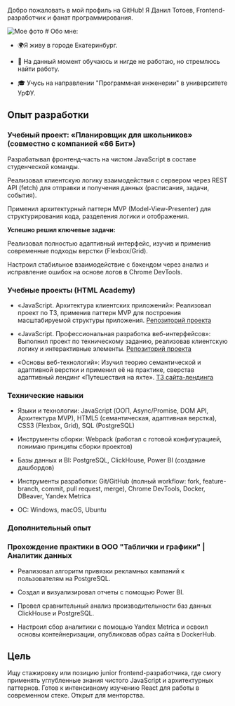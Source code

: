 Добро пожаловать в мой профиль на GitHub! Я Данил Тотоев, Frontend-разработчик и фанат программирования. 

<img src="https://drive.google.com/file/d/1_m3hvgdioSuwuyQIoFdXLEYz34VVsGCc/view?usp=sharing" alt="Мое фото">
# Обо мне:

- 🌍Я живу в городе Екатеринбург.

- 💼 На данный момент обучаюсь и нигде не работаю, но стремлюсь найти работу.

- 🎓 Учусь на направлении "Программная инженерии" в университете УрФУ.

## **Опыт разработки**

### Учебный проект: «Планировщик для школьников» (совместно с компанией «66 Бит»)

Разрабатывал фронтенд-часть на чистом JavaScript в составе студенческой команды.

Реализовал клиентскую логику взаимодействия с сервером через REST API (fetch) для отправки и получения данных (расписания, задачи, события).

Применил архитектурный паттерн MVP (Model-View-Presenter) для структурирования кода, разделения логики и отображения.

**Успешно решил ключевые задачи:**

Реализовал полностью адаптивный интерфейс, изучив и применив современные подходы верстки (Flexbox/Grid).

Настроил стабильное взаимодействие с бэкендом через анализ и исправление ошибок на основе логов в Chrome DevTools.

### Учебные проекты (HTML Academy)

- «JavaScript. Архитектура клиентских приложений»: Реализовал проект по ТЗ, применив паттерн MVP для построения масштабируемой структуры приложения. [Репозиторий проекта](https://github.com/Totoew/2506583-big-trip-5)

- «JavaScript. Профессиональная разработка веб-интерфейсов»: Выполнил проект по техническому заданию, реализовав клиентскую логику и интерактивные элементы. [Репозиторий проекта](https://github.com/Totoew/2506583-kekstagram-5)

- «Основы веб-технологий»: Изучил теорию семантической и адаптивной верстки и применил её на практике, сверстав адаптивный лендинг «Путешествия на яхте». [ТЗ сайта-лендинга](https://github.com/Totoew/TZ_website_layout)

### Технические навыки
- Языки и технологии: JavaScript (ООП, Async/Promise, DOM API, Архитектура MVP), HTML5 (семантическая, адаптивная верстка), CSS3 (Flexbox, Grid), SQL (PostgreSQL)

- Инструменты сборки: Webpack (работал с готовой конфигурацией, понимаю принципы сборки проектов)

- Базы данных и BI: PostgreSQL, ClickHouse, Power BI (создание дашбордов)

- Инструменты разработки: Git/GitHub (полный workflow: fork, feature-branch, commit, pull request, merge), Chrome DevTools, Docker, DBeaver, Yandex Metrica

- ОС: Windows, macOS, Ubuntu

### Дополнительный опыт
### Прохождение практики в ООО "Таблички и графики" | Аналитик данных 

- Реализовал алгоритм привязки рекламных кампаний к пользователям на PostgreSQL.

- Создал и визуализировал отчеты с помощью Power BI.

- Провел сравнительный анализ производительности баз данных ClickHouse и PostgreSQL.

- Настроил сбор аналитики с помощью Yandex Metrica и освоил основы контейнеризации, опубликовав образ сайта в DockerHub.

## Цель
Ищу стажировку или позицию junior frontend-разработчика, где смогу применять углубленные знания чистого JavaScript и архитектурных паттернов. Готов к интенсивному изучению React для работы в современном стеке. Открыт для менторства.




           
